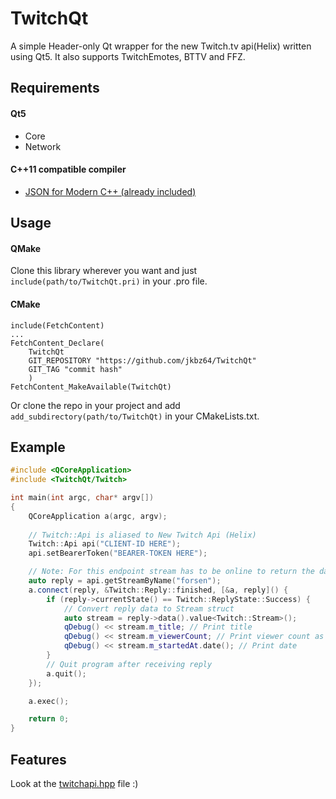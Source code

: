 # TwitchQt

A simple Header-only Qt wrapper for the new Twitch.tv api(Helix) written using Qt5. It also supports TwitchEmotes, BTTV and FFZ.

## Requirements
#### Qt5
- Core
- Network
#### C++11 compatible compiler
- [JSON for Modern C++ (already included)](https://github.com/nlohmann/json) 

## Usage
#### QMake
Clone this library wherever you want and just `include(path/to/TwitchQt.pri)` in your .pro file. 

#### CMake
```
include(FetchContent)
...
FetchContent_Declare(
    TwitchQt
    GIT_REPOSITORY "https://github.com/jkbz64/TwitchQt"
    GIT_TAG "commit hash"
    )
FetchContent_MakeAvailable(TwitchQt)
```
Or clone the repo in your project and add `add_subdirectory(path/to/TwitchQt)` in your CMakeLists.txt.

## Example
```cpp
#include <QCoreApplication>
#include <TwitchQt/Twitch>

int main(int argc, char* argv[])
{
    QCoreApplication a(argc, argv);
    
    // Twitch::Api is aliased to New Twitch Api (Helix)
    Twitch::Api api("CLIENT-ID HERE");
    api.setBearerToken("BEARER-TOKEN HERE");

    // Note: For this endpoint stream has to be online to return the data! 
    auto reply = api.getStreamByName("forsen");
    a.connect(reply, &Twitch::Reply::finished, [&a, reply]() {
        if (reply->currentState() == Twitch::ReplyState::Success) {
            // Convert reply data to Stream struct
            auto stream = reply->data().value<Twitch::Stream>();
            qDebug() << stream.m_title; // Print title
            qDebug() << stream.m_viewerCount; // Print viewer count as int
            qDebug() << stream.m_startedAt.date(); // Print date
        }
        // Quit program after receiving reply
        a.quit();
    });

    a.exec();

    return 0;
}

```

## Features
Look at the [twitchapi.hpp](https://github.com/jkbz64/TwitchQt/blob/master/TwitchQt/twitchapi.hpp) file :)
